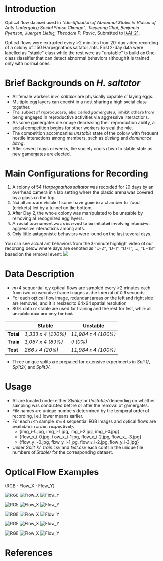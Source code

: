 <!-- # OpticalFlows_HsAnts -->


# Introduction
Optical flow dataset used in 
*"Identification of Abnormal States in Videos of Ants Undergoing Social Phase Change"*,
*Taeyeong Choi, Benjamin Pyenson, Juergen Liebig, Theodore P. Pavlic*, 
Submitted to [IAAI-21](https://aaai.org/Conferences/AAAI-21/iaai-21-call/). 

Optical flows were extracted every >2 minutes from 20-day video recording of a colony of >50 Harpegnathos saltator ants.
First 2-day data were labelled as "stable" class while the rest were as "unstable" to build an One-class classifier that can 
detect abnormal behaviors although it is trained only with normal ones.  

# Brief Backgrounds on *H. saltator*

- All female workers in *H. saltator* are physically capable of laying eggs.  
- Multiple egg layers can coexist in a nest sharing a high social class together. 
- The subset of reproducers, also called *gamergates*, inhibit others from being engaged in reproductive activities via aggressive interactions.
- As some gamergates die or age decreasing their reproduction ability, a social competition begins for other workers to steal the role. 
- The competition accompanies *unstable* state of the colony with frequent hostile interactions among members, such as *dueling* and *dominance biting*. 
- After several days or weeks, the society cools down to stable state as new gamergates are elected.  

# Main Configurations for Recording

1. A colony of 54 *Harpegnathos saltator* was recorded for 20 days by an overhead camera in a lab setting where the plastic arena was covered by a glass on the top.
1. Not all ants are visible if some have gone to a chamber for food (crickets) led by a tunnel on the bottom. 
1. After Day 2, the whole colony was manipulated to be unstable by removing all recognized egg layers. 
1. A social tournament was observed to be initiated involving intensive, aggressive interactions among ants. 
1. Only little antagonistic behaviors were found on the last several days. 

You can see actual ant behaviors from the 3-minute highlight video of our recording below where days are denoted as "D-2", "D-1", "D+1", ..., "D+18" based on the removal event: 
[![](http://img.youtube.com/vi/eGFQb45QejQ/0.jpg)](http://www.youtube.com/watch?v=eGFQb45QejQ "")

# Data Description

- *m=4* sequential x,y optical flows are sampled every >2 minutes each from two consecutive frame images at the interval of 0.5 seconds. 
- For each optical flow image, redundant areas on the left and right side are removed, and it is resized to 64x64 spatial resolution. 
- 80% data of stable are used for training and the rest for test, while all unstable data are only for test. 

|           | Stable             | Unstable            |
|-----------|--------------------|---------------------|
| **Total** | *1,333 x 4 (100%)* | *11,984 x 4 (100%)* |
| **Train** | *1,067 x 4 (80%)*  | *0 (0%)*            |
| **Test**  | *266 x 4 (20%)*    | *11,984 x 4 (100%)* |

- Three unique splits are prepared for extensive experiments in *Split1/*, *Split2/*, and *Split3/*. 

# Usage

- All are located under either *Stable/* or *Unstable/* depending on whether sampling was conducted before or after the removal of gamergates.
- File names are unique numbers determined by the temporal order of recording, i.e.) lower means earlier. 
- For each *i*-th sample, *m=4* sequential RGB images and optical flows are available in order, respectively:
  - {img_i-0.jpg, img_i-1.jpg, img_i-2.jpg, img_i-3.jpg}
  - {flow_x_i-0.jpg, flow_x_i-1.jpg, flow_x_i-2.jpg, flow_x_i-3.jpg}
  - {flow_y_i-0.jpg, flow_y_i-1.jpg, flow_y_i-2.jpg, flow_y_i-3.jpg}
- Under *Split_k/*, *train.csv* and *test.csv* each contain the unique file numbers of *Stable/* for the corresponding dataset.

# Optical Flow Examples

(RGB - Flow_X - Flow_Y)

![RGB](Examples/S2110011/img.gif)
![Flow_X](Examples/S2110011/flow_x.gif)
![Flow_Y](Examples/S2110011/flow_y.gif)

![RGB](Examples/S2120001/img.gif)
![Flow_X](Examples/S2120001/flow_x.gif)
![Flow_Y](Examples/S2120001/flow_y.gif)

![RGB](Examples/S2100009/img.gif)
![Flow_X](Examples/S2100009/flow_x.gif)
![Flow_Y](Examples/S2100009/flow_y.gif)

![RGB](Examples/S2180005/img.gif)
![Flow_X](Examples/S2180005/flow_x.gif)
![Flow_Y](Examples/S2180005/flow_y.gif)

![RGB](Examples/S2180005/img-2.gif)
![Flow_X](Examples/S2180005/flow_x-2.gif)
![Flow_Y](Examples/S2180005/flow_y-2.gif)

# References
